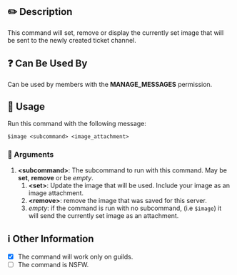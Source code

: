 ## :pencil2: Description

This command will set, remove or display the currently set image that will be sent to the newly created ticket channel.

## :question: Can Be Used By

Can be used by members with the **MANAGE_MESSAGES** permission.

## :balloon: Usage

Run this command with the following message:

``` text
$image <subcommand> <image_attachment>
```

### :pushpin: Arguments

1. **\<subcommand\>**: The subcommand to run with this command. May be **set**, **remove** or be *empty*.
   1. **\<set\>**: Update the image that will be used. Include your image as an image attachment.
   2. **\<remove\>**: remove the image that was saved for this server.
   3. *empty*: if the command is run with no subcommand, (i.e `$image`) it will send the currently set image as an attachment.

## :information_source: Other Information

* [x] The command will work only on guilds.
* [ ] The command is NSFW.
